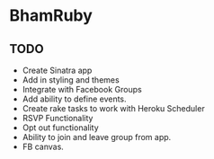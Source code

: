 BhamRuby
========


## TODO

* Create Sinatra app
* Add in styling and themes
* Integrate with Facebook Groups
* Add ability to define events.
* Create rake tasks to work with Heroku Scheduler
* RSVP Functionality
* Opt out functionality
* Ability to join and leave group from app.
* FB canvas.